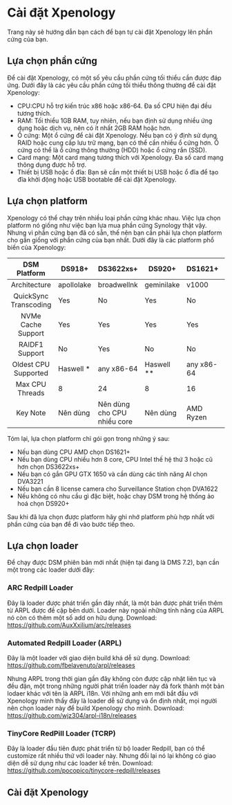 # Cài đặt Xpenology

Trang này sẽ hướng dẫn bạn cách để bạn tự cài đặt Xpenology lên phần cứng của bạn.

## Lựa chọn phần cứng

Để cài đặt Xpenology, có một số yêu cầu phần cứng tối thiểu cần được đáp ứng. Dưới đây là các yêu cầu phần cứng tối thiểu thông thường để cài đặt Xpenology:

- CPU:CPU hỗ trợ kiến trúc x86 hoặc x86-64. Đa số CPU hiện đại đều tương thích.
- RAM: Tối thiểu 1GB RAM, tuy nhiên, nếu bạn định sử dụng nhiều ứng dụng hoặc dịch vụ, nên có ít nhất 2GB RAM hoặc hơn.
- Ổ cứng: Một ổ cứng để cài đặt Xpenology. Nếu bạn có ý định sử dụng RAID hoặc cung cấp lưu trữ mạng, bạn có thể cần nhiều ổ cứng hơn. Ổ cứng có thể là ổ cứng thông thường (HDD) hoặc ổ cứng rắn (SSD).
- Card mạng: Một card mạng tương thích với Xpenology. Đa số card mạng thông dụng được hỗ trợ.
- Thiết bị USB hoặc ổ đĩa: Bạn sẽ cần một thiết bị USB hoặc ổ đĩa để tạo đĩa khởi động hoặc USB bootable để cài đặt Xpenology.

## Lựa chọn platform

Xpenology có thể chạy trên nhiều loại phần cứng khác nhau. Việc lựa chọn platform nó giống như việc bạn lựa mua phần cứng Synology thật vậy. Nhưng vì phần cứng bạn đã có sẵn, thế nên bạn cần phải lựa chọn platform cho gần giống với phần cứng của bạn nhất. Dưới đây là các platform phổ biến của Xpenology: 

|DSM Platform|DS918+|DS3622xs+|DS920+|DS1621+|DS3617xs|DVA3221|DS3615xs|
|:----------------------------:|-------------------------------------------------------|------------------------------------------------------|------------------------------------------------------|-----------------------------------------------------------|-------------------------------------------------|-----------------------------------------------------|-------------------------------------------------|
|Architecture|apollolake|broadwellnk|geminilake|v1000|broadwell|denverton|bromolow|
|QuickSync Transcoding|Yes|No|Yes|No|No|No|No|
|NVMe Cache Support|Yes|Yes|Yes|Yes|Yes (as of 7.0)|Yes|No|
|RAIDF1 Support|No|Yes|No|No|Yes|No|Yes|
|Oldest CPU Supported|Haswell *|any x86-64|Haswell **|any x86-64|any x86-64|Haswell *|any x86-64|
|Max CPU Threads|8|24|8|16|24 (as of 7.0)|16|16|
|Key Note|Nên dùng|Nên dùng cho CPU nhiều core|Nên dùng|AMD Ryzen|DS3622xs+|nVIDIA GPU|DS3622xs+|

Tóm lại, lựa chọn platform chỉ gói gọn trong những ý sau:

- Nếu bạn dùng CPU AMD chọn DS1621+
- Nếu bạn dùng CPU nhiều hơn 8 core, CPU Intel thế hệ thứ 3 hoặc cũ hơn chọn DS3622xs+
- Nếu bạn có gắn GPU GTX 1650 và cần dùng các tính năng AI chọn DVA3221
- Nếu bạn cần 8 license camera cho Surveillance Station chọn DVA1622
- Nếu không có nhu cầu gì đặc biệt, hoặc chạy DSM trong hệ thống ảo hoá chọn DS920+

Sau khi đã lựa chọn được platform hãy ghi nhớ platform phù hợp nhất với phần cứng của bạn để đi vào bước tiếp theo.

## Lựa chọn loader

Để chạy được DSM phiên bản mới nhất (hiện tại đang là DMS 7.2), bạn cần một trong các loader dưới đây: 

### ARC Redpill Loader

Đây là loader được phát triển gần đây nhất, là một bản được phát triển thêm từ ARPL được đề cập bên dưới. Loader này ngoài những tính năng của ARPL nó còn có thêm một số add on hữu dụng.
Download: <https://github.com/AuxXxilium/arc/releases>

### Automated Redpill Loader (ARPL)

Đây là một loader với giao diện build khá dễ sử dụng. 
Download: <https://github.com/fbelavenuto/arpl/releases>

Nhưng ARPL trong thời gian gần đây không còn được cập nhật liên tục và đều đặn, một trong những người phát triển loader này đã fork thành một bản lodaer khác với tên là ARPL i18n. Với những anh em mới bắt đầu với Xpenology mình thấy đây là loader dễ sử dụng và ổn định nhất, mọi người nên chọn loader này để build Xpenology cho mình.
Download: <https://github.com/wjz304/arpl-i18n/releases>

### TinyCore RedPill Loader (TCRP)

Đây là loader đầu tiên được phát triển từ bộ loader Redpill, bạn có thể customize rất nhiều thứ với loader này. Nhưng đổi lại nó lại không có giao diện dễ sử dụng như các loader kể trên. 
Download: <https://github.com/pocopico/tinycore-redpill/releases>

## Cài đặt Xpenology

